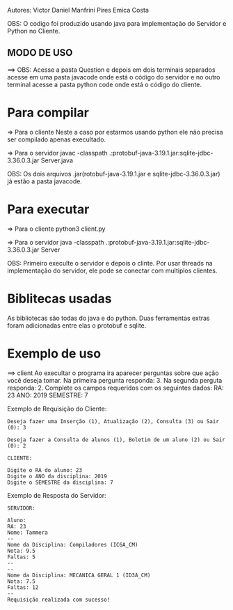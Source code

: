 Autores:
        Victor Daniel Manfrini Pires
        Emica Costa

OBS: O codigo foi produzido usando java para implementação do Servidor e Python no Cliente.

## MODO DE USO
==> OBS: Acesse a pasta Question e depois em dois terminais separados acesse em uma pasta javacode onde está o código do servidor  e no outro terminal acesse a pasta python code onde está o código do cliente. 

# Para compilar
=> Para o cliente
Neste a caso por estarmos usando python ele não precisa ser compilado apenas execultado.

=> Para o servidor
javac -classpath .:protobuf-java-3.19.1.jar:sqlite-jdbc-3.36.0.3.jar Server.java

OBS: Os dois arquivos .jar(rotobuf-java-3.19.1.jar e sqlite-jdbc-3.36.0.3.jar) já estão a pasta javacode.
# Para executar 
=> Para o cliente
python3 client.py

=> Para o servidor
java -classpath .:protobuf-java-3.19.1.jar:sqlite-jdbc-3.36.0.3.jar Server    

OBS: Primeiro execulte o servidor e depois o clinte. Por usar threads na implementação do servidor, ele pode se conectar com multiplos clientes.

# Biblitecas usadas
As bibliotecas são todas do java e do python. Duas ferramentas extras foram adicionadas entre elas o protobuf e sqlite.

# Exemplo de uso
==> client
Ao execultar o programa ira aparecer perguntas sobre que ação você deseja tomar.
Na primeira pergunta responda: 3.
Na segunda perguta responda: 2.
Complete os campos requeridos com os seguintes dados:
RA: 23
ANO: 2019
SEMESTRE: 7

Exemplo de Requisição do Cliente:
```
Deseja fazer uma Inserção (1), Atualização (2), Consulta (3) ou Sair (0): 3

Deseja fazer a Consulta de alunos (1), Boletim de um aluno (2) ou Sair (0): 2

CLIENTE:

Digite o RA do aluno: 23
Digite o ANO da disciplina: 2019
Digite o SEMESTRE da disciplina: 7
```

Exemplo de Resposta do Servidor:
```
SERVIDOR:

Aluno:
RA: 23
Nome: Tammera
--
Nome da Disciplina: Compiladores (IC6A_CM)
Nota: 9.5
Faltas: 5
--
--
Nome da Disciplina: MECANICA GERAL 1 (ID3A_CM)
Nota: 7.5
Faltas: 12
--
Requisição realizada com sucesso!
```
